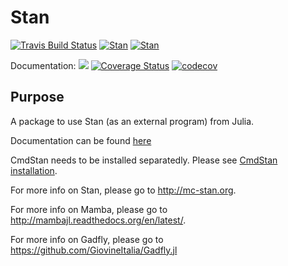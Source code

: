 # Stan

[![Travis Build Status](https://travis-ci.org/goedman/Stan.jl.svg?branch=master)](https://travis-ci.org/goedman/Stan.jl)
[![Stan](http://pkg.julialang.org/badges/Stan_0.5.svg)](http://pkg.julialang.org/?pkg=Stan&ver=0.5)
[![Stan](http://pkg.julialang.org/badges/Stan_0.6.svg)](http://pkg.julialang.org/?pkg=Stan&ver=0.6)

Documentation:
[![](https://img.shields.io/badge/docs-latest-blue.svg)](https://goedman.github.io/Stan.jl/latest)
[![Coverage Status](https://coveralls.io/repos/goedman/Stan.jl/badge.svg?branch=master&service=github)](https://coveralls.io/github/goedman/Stan.jl?branch=master)
[![codecov](https://codecov.io/gh/goedman/Stan.jl/branch/master/graph/badge.svg)](https://codecov.io/gh/goedman/Stan.jl?branch=master)

## Purpose

A package to use Stan (as an external program) from Julia.

Documentation can be found [here](http://goedman.github.io/Stan.jl/latest/INTRO.html)

CmdStan needs to be installed separatedly. Please see [CmdStan installation](http://goedman.github.io/Stan.jl/latest/INSTALLATION.html).

For more info on Stan, please go to <http://mc-stan.org>.

For more info on Mamba, please go to <http://mambajl.readthedocs.org/en/latest/>.

For more info on Gadfly, please go to <https://github.com/GiovineItalia/Gadfly.jl>

